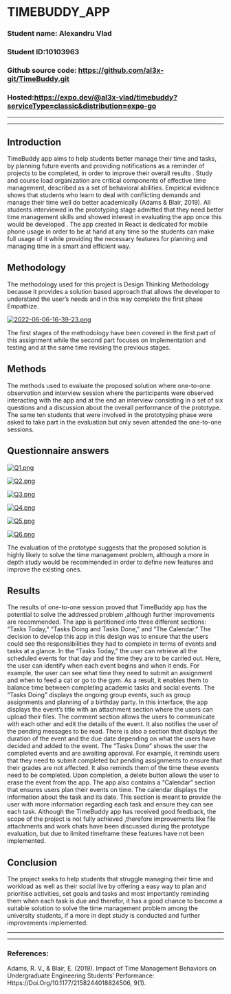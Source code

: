 
			





#            TIMEBUDDY_APP











### **Student name**: Alexandru Vlad
### **Student ID**:10103963
### **Github source code**: https://github.com/al3x-git/TimeBuddy.git
### **Hosted**:https://expo.dev/@al3x-vlad/timebuddy?serviceType=classic&distribution=expo-go
   

---
---








## **Introduction**




TimeBuddy app aims to help students better  manage their time and tasks, by planning future events and providing notifications as a reminder of projects to be completed, in order to improve their overall results .
Study and course load organization are critical components of effective time management, described as a set of  behavioral  abilities. Empirical evidence shows that students who learn to deal with conflicting demands and manage their time well do better academically (Adams & Blair, 2019). All students interviewed in the prototyping stage admitted that they need better time management skills and showed interest in evaluating the app once this would be developed .
The app created in React is dedicated for mobile phone usage in order to be at hand at any time so the students can make full usage of it while providing the necessary features for planning and managing time in a smart and efficient way.









## **Methodology**



The methodology used for this project is Design Thinking Methodology because it provides a solution based approach that allows the developer to understand the user’s needs and in this way complete the first phase Empathize.




 [![2022-06-06-16-39-23.png](https://i.postimg.cc/BnXmLfyF/2022-06-06-16-39-23.png)](https://postimg.cc/w1YXZZ9x)

The first stages of the methodology have been covered in the first part of this assignment while the second part focuses on implementation and testing and at the same time revising the previous stages.



## **Methods**



The methods used to evaluate the proposed solution where one-to-one observation and interview session where the participants were observed interacting with the app and at the end an interview consisting in a set of six questions and a discussion about the overall performance of the prototype.
The same ten students that were involved in the prototyping phase were asked to take part in the evaluation but only seven attended the one-to-one sessions.





## **Questionnaire answers**


[![Q1.png](https://i.postimg.cc/mZjjmrWM/Q1.png)](https://postimg.cc/K4Ktzxzv)

[![Q2.png](https://i.postimg.cc/9Q6YDRy3/Q2.png)](https://postimg.cc/w1kmPBWF)

[![Q3.png](https://i.postimg.cc/T2tjrHnJ/Q3.png)](https://postimg.cc/F1JJvpWY)

[![Q4.png](https://i.postimg.cc/L6qPj49m/Q4.png)](https://postimg.cc/w7p3ppRr)

[![Q5.png](https://i.postimg.cc/vZF49W2v/Q5.png)](https://postimg.cc/crh1G8SK)

[![Q6.png](https://i.postimg.cc/ZRMRq3yp/Q6.png)](https://postimg.cc/1nDPC8B3)




 
The evaluation of the prototype suggests that the proposed solution is highly likely to solve the time management problem, although a more  in depth study would be recommended in order to define new features and improve the existing ones.





## **Results**



The results of one-to-one session proved that TimeBuddy app has the potential to solve the addressed problem ,although further improvements are recommended. The app is partitioned into three different sections: “Tasks Today,” “Tasks Doing and Tasks Done,” and “The Calendar.” The decision to develop this app in this design was to ensure that the users could see the responsibilities they had to complete in terms of events and tasks at a glance. In the “Tasks Today,” the user can retrieve all the scheduled events for that day and the time they are to be carried out. Here, the user can identify when each event begins and when it ends. For example, the user can see what time they need to submit an assignment and when to feed a cat or go to the gym. As a result, it enables them to balance time between completing academic tasks and social events.
The “Tasks Doing” displays the ongoing group events, such as group assignments and planning of a birthday party. In this interface, the app displays the event’s title with an attachment section where the users can upload their files. The comment section allows the users to communicate with each other and edit the details of the event. It also notifies the user of the pending messages to be read. There is also a section that displays the duration of the event and the due date depending on what the users have decided and added to the event.
The “Tasks Done” shows the user the completed events and are awaiting approval. For example, it reminds users that they need to submit completed but pending assignments to ensure that their grades are not affected. It also reminds them of the time these events need to be completed. Upon completion, a delete button allows the user to erase the event from the app.
The app also contains a “Calendar” section that ensures users plan their events on time. The calendar displays the information about the task and its date. This section is meant to provide the user with more information regarding each task and ensure they can see each task.
Although the TimeBuddy app has received good feedback, the scope of the project is not fully achieved ,therefore  improvements  like file attachments and work chats have been discussed during the prototype evaluation, but due to limited timeframe these features have not been implemented.





## **Conclusion**



The project seeks to help students that struggle managing their time and workload as well as their social live by offering a easy way to plan and prioritise activities, set goals and tasks and most importantly reminding them when each task is due and therefor, it has a good chance to become a suitable solution to solve the time management problem among the university students, if a more in dept study is conducted and further improvements implemented.


	


---
---







### **References**: 
Adams, R. V., & Blair, E. (2019). Impact of Time Management Behaviors on Undergraduate Engineering Students’ Performance: Https://Doi.Org/10.1177/2158244018824506, 9(1). 

